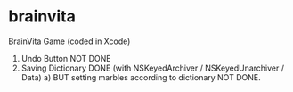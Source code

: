 # brainvita
BrainVita Game (coded in Xcode)

1) Undo Button NOT DONE
2) Saving Dictionary DONE (with NSKeyedArchiver / NSKeyedUnarchiver / Data)
  a) BUT setting marbles according to dictionary NOT DONE.
